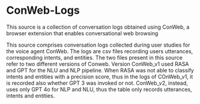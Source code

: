# ConWeb-Logs
This source is a collection of conversation logs obtained using ConWeb, a browser extension that enables conversational web browsing

This source comprises conversation logs collected during user studies for the voice agent ConWeb. The logs are csv files recording users utterances, corresponding intents, and entities. The two files present in this source refer to two different versions of Conweb. Version ConWeb_v1 used RASA and GPT for the NLU and NLP pipeline. When RASA was not able to classify intents and entities with a precision score, thus in the logs of COnWeb_v1, it is recorded also whether GPT 3 was invoked or not.
ConWeb_v2, instead, uses only GPT 4o for NLP and NLU, thus the table only records utterances, intents and entities.

